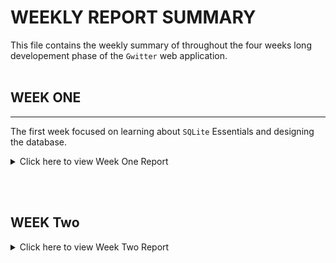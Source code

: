 # WEEKLY REPORT SUMMARY

This file contains the weekly summary of throughout the four weeks long developement phase of the `Gwitter` web application. 
\
&nbsp; 
## WEEK ONE
***
The first week focused on learning about `SQLite` Essentials and designing the database.
<details>
<summary> Click here to view Week One Report </summary>

### 1. SQLite Introduction
`SQLite` is a free, cross-platform database management system. It is popular for its efficiency and ability to interface with many different programming languages.
\
&nbsp;
### 2. SQLite Installation
Follow the following steps to install SQLite on your ubuntu pc.
- First upgrade your package list :
    ```properties
        sudo apt update
    ```
- Install `SQLite` :
    ```properties
        sudo apt install sqlite3
    ```
- Version can be verified by :
    ```properties
        sqlite3 --version
    ```
&nbsp;
### 3. SQLite Database Creation
```properties
    sqlite3 <database_name>.db
```
This will create a new database named <database_name>. If the file <database_name>.db already exists, `SQLite` will open a connection to it. If it does not exist, `SQLite` will create it.
\
&nbsp;
### 4. SQLite Table Creation
Tables are used to organize the `SQLite` databases and table stores the information. The table consists of rows and columns. The `SQLite` is `case-sensetive`, where the `SQLite` commands are uppercase and the user information are generally lowercase. And each command in `SQLite` must end with a `semicolon (;)`.  
To create a new table in SQLite we can make use of `CREATE TABLE` statement.
```sql
    CREATE TABLE [IF NOT EXISTS] [schema_name].table_name (
	    column_1 data_type PRIMARY KEY,
   	    column_2 data_type NOT NULL,
	    column_3 data_type DEFAULT 0,
	    table_constraints
    ) [WITHOUT ROWID];
```
What does the syntax represent:
- We specify the name of table after `CREATE TABLE` keywords. One this to keep remember is that table name can't be `sqlite_` as it is reserved for internal `SQLite` use.
- `IF NOT EXISTS` option is used to create a new table is it doesn't exist. If we attempt to create a new table that already exists without using `IF NOT EXISTS` option this will cause error.
- `schema_name` is used to specify which schema the database belongs to.
- Then we specify the column list in the table. Each column has a `column_name` ex. column_1, `data_type`, and the `column_constraints`.
- `SQLite` supports `PRIMARY KEY`, `UNIQUE`, `NOT NULL`, and `CHECK` column constraints.
- We can also specify the table constraints like `PRIMARY KEY`, `FOREIGN KEY`,`UNIQUE`, and `CHECK` constraints.
- The use of `WITHOUT ROWID` is optional. By default, a row in a table has an implicit column, which is referred to as the `rowid`, `oid` or `_rowid_` column. The `rowid` column stores a 64-bit signed integer key that uniquely identifies the row inside the table. If we don’t want `SQLite` creates the `rowid` column, we specify the `WITHOUT ROWID` option. A table that contains the `rowid` column is known as a `rowid` table.
- Table constraints and column constraints can be explanied as if primary key consists of one column then use column constraints but is primary key consists of multiple column then table constraints can be used.
Example:
```sql
    CREATE TABLE groups (
        group_id INTEGER PRIMARY KEY,
        name TEXT NOT NULL
    );
```
The `contact_id` is the primary key of the contacts table. Because the `primary key` consists of one column, you can use the column constraint.
Example:
```sql
    CREATE TABLE contact_groups(
        contact_id INTEGER,
        group_id INTEGER,
        PRIMARY KEY (contact_id, group_id),
        FOREIGN KEY (contact_id) 
            REFERENCES contacts (contact_id) 
                ON DELETE CASCADE 
                ON UPDATE NO ACTION,
        FOREIGN KEY (group_id) 
            REFERENCES groups (group_id) 
                ON DELETE CASCADE 
                ON UPDATE NO ACTION
    );
```
The `contact_groups` table has a `primary key` that consists of two columns: `contact_id` and `group_id`. In addition, the `contact_id` and `group_id` are the `foreign keys`. Therefore, we use `FOREIGN KEY` constraint to define a `foreign key` for each column.
\
&nbsp;
### 5. Data Insertion into SQLite Table
To insert data into a table, we use the `INSERT` statement. `SQLite` provides various forms of the `INSERT` statements that allow you to insert a single row, multiple rows, and default values into a table.
- Example 1: Insert single row into the table.
    ```sql
        INSERT INTO table (column1,column2 ,..) VALUES( value1,	value2 ,...);
    ``` 
    - Specify the name of the table to which you want to insert data after the `INSERT INTO` keywords.
    - Add a comma-separated list of columns after the table name. The column list is optional. However, it is a good practice to include the column list after the table name.
    - Add a comma-separated list of values after the VALUES keyword. If you omit the column list, you have to specify values for all columns in the value list. The number of values in the value list must be the same as the number of columns in the column list.
- Example 2: Inserting multiple rows into a table
    ```sql
        INSERT INTO table1 (column1,column2 ,..)
        VALUES 
           (value1,value2 ,...),
           (value1,value2 ,...),
            ...
           (value1,value2 ,...);
    ``` 
    Each value list following the VALUES clause is a row that will be inserted into the table.
\
&nbsp;
### 6. SELECT Data from Tables in SQLite
The `SELECT` statement is one of the most commonly used statements in SQL. The `SQLite SELECT` statement provides all features of the `SELECT` statement in SQL standard. We often use the `SELECT` statement to query data from one or more table. The syntax of the `SELECT` statement is as follows:
```sql
    SELECT DISTINCT column_list
    FROM table_list
        JOIN table ON join_condition
    WHERE row_filter
    ORDER BY column
    LIMIT count OFFSET offset
    GROUP BY column
    HAVING group_filter;
```
Breaking down the above `SELECT` statement into multiple parts:
- Use `ORDER BY` clause to sort the result set
- Use `DISTINCT` clause to query unique rows in a table
- Use `WHERE` clause to filter rows in the result set
- Use `LIMIT OFFSET` clauses to constrain the number of rows returned
- Use `INNER JOIN` or `LEFT JOIN` to query data from multiple tables using join.
- Use `GROUP BY` to get the group rows into groups and apply aggregate function for each group.
- Use `HAVING` clause to filter groups
Example:
- ```sql
    SELECT column_list
    FROM table;
  ```
  Even though the `SELECT` clause appears before the `FROM` clause, `SQLite` evaluates the `FROM` clause first and then the `SELECT` clause, therefore:
    - First, specify the table where you want to get data from in the `FROM` clause. Notice that you can have more than one table in the `FROM` clause. We will discuss it in the subsequent tutorial.
    - Second, specify a column or a list of comma-separated columns in the `SELECT` clause.
- ```sql
    SELECT * FROM tracks;
  ```
  For a table with many columns, the query would be so long that time-consuming to type. To avoid this, you can use the asterisk (*), which is the shorthand for all columns of the table.
\
&nbsp;
### 7. Altering Tables in SQLite  
`SQLite` allows you to change your table using the `ALTER TABLE` command. This means that you can create new rows and columns, or modify existing rows and columns, and also chage the name of the table.
- Using `SQLite ALTER TABLE` to rename a table  
  To rename a table, you use the following `ALTER TABLE RENAME TO` statement:  
  ```sql
    ALTER TABLE existing_table
    RENAME TO new_table;
  ```
- Using `SQLite ALTER TABLE` to add a new column to a table  
    We can use the `SQLite ALTER TABLE` statement to add a new column to an existing table. In this scenario, `SQLite` appends the new column at the end of the existing column list.  
    The following illustrates the syntax of `ALTER TABLE ADD COLUMN` statement:
    ```sql
        ALTER TABLE table_name
        ADD COLUMN column_definition;
    ```
    Some restrictions:
    - The new column cannot have a UNIQUE or PRIMARY KEY constraint.
    - If the new column has a NOT NULL constraint, you must specify a default value for the column other than a NULL value.
    - The new column cannot have a default of CURRENT_TIMESTAMP, CURRENT_DATE, and CURRENT_TIME, or an expression.
    - If the new column is a foreign key and the foreign key constraint check is enabled, the new column must accept a default value NULL.
- Using `SQLite ALTER TABLE` to rename a column  
    The following shows the syntax of the ALTER TABLE RENAME COLUMN statement:
    ```sql
        ALTER TABLE table_name
        RENAME COLUMN current_name TO new_name;
    ```
\
&nbsp;
### 8. Deleting From Tables in SQLite 
Sometimes we need to remove rows from a table. In this case, we use `SQLite DELETE` statement. The `SQLite DELETE` statement allows you to delete one row, multiple rows, and all rows in a table.  
The syntax of the SQLite DELETE statement is as follows:
```sql
    DELETE FROM table
    WHERE search_condition;
```
- First, specify the name of the table which you want to remove rows after the `DELETE FROM` keywords.
- Second, add a search condition in the `WHERE` clause to identify the rows to remove. The `WHERE` clause is an optional part of the `DELETE` statement. If we omit the `WHERE` clause, the `DELETE` statement will delete all rows in the table.  

`SQLite` also provides an extension to the `DELETE` statement by adding `ORDER BY` and `LIMIT` clauses. If we compile `SQLite` with the `SQLITE_ENABLE_UPDATE_DELETE_LIMIT` compile-time option, we can use the `ORDER BY` and `LIMIT` clause in the `DELETE` statement like the following form:
```sql
    DELETE FROM table
    WHERE search_condition
    ORDER BY criteria
    LIMIT row_count OFFSET offset;
```
The `ORDER BY` clause sorts the rows filtered by the preceding search_condition in the `WHERE` clause and the `LIMIT` clause specifies the number of rows that to be deleted.
\
&nbsp;
### 8. Joining Tables in SQLite 
To join the tables in `SQLite` we can use an `INNER JOIN`, `LEFT JOIN`, or `CROSS JOIN` clause. Each join clause determines how `SQLite` uses data from one table to match with rows in another table.  
Note that `SQLite` doesn’t directly support the `RIGHT JOIN` and `FULL OUTER JOIN`.
- `SQLite INNER JOIN`
    ```sql
        SELECT 
            Title,
            Name
        FROM 
            albums
        INNER JOIN artists 
            ON artists.ArtistId = albums.ArtistId;
    ```
    In this example, the `INNER JOIN` clause matches each row from the albums table with every row from the artists table based on the join condition `(artists.ArtistId = albums.ArtistId)` specified after the `ON` keyword.

    If the join condition evaluates to true (or 1), the columns of rows from both albums and artists tables are included in the result set.
- `SQLite LEFT JOIN`
    ```sql
        SELECT
            Name, 
            Title
        FROM
            artists
        LEFT JOIN albums ON
            artists.ArtistId = albums.ArtistId
        ORDER BY Name;
    ```
    The `LEFT JOIN` clause selects data starting from the left table (artists) and matching rows in the right table (albums) based on the join condition `(artists.ArtistId = albums.ArtistId)` .

    The left join returns all rows from the artists table (or left table) and the matching rows from the albums table (or right table).

    If a row from the left table doesn’t have a matching row in the right table, SQLite includes columns of the rows in the left table and NULL for the columns of the right table.

- `SQLite CROSS JOIN`
    The `CROSS JOIN` clause creates a Cartesian product of rows from the joined tables.

    Unlike the `INNER JOIN` and `LEFT JOIN` clauses, a `CROSS JOIN` doesn’t have a join condition. Here is the basic syntax of the `CROSS JOIN` clause:
    ```sql
        SELECT
            select_list
        FROM table1
        CROSS JOIN table2;
    ```
    The `CROSS JOIN` combines every row from the first table (table1) with every row from the second table (table2) to form the result set.

    If the first table has N rows, the second table has M rows, the final result will have NxM rows.

    A practical example of the `CROSS JOIN` clause is to combine two sets of data for forming an initial data set for further processing. For example, you have a list of products and months, and you want to make a plan when you can sell which products.

</details>

\
&nbsp; 
## WEEK Two
<details>
<summary> Click here to view Week Two Report </summary>

In third week I have created a dynamic website that includes almost all the features.
The pages that I have created in this week includes following:
- `index.php` page : It is the first loading page. It is where the user enter their password and username to login to the Gwitter.
- `login.php` page : When a user submits his/her password and username then its validity is checked. If it is validated then the user will be directed to the `homepage.php` else if password is incorrect then user is redirected to `index.php` and all the errors are displayed.
- `homepage.php` page : This page can't be acessed if the user hasn't loggedin. In homepage users can post new tweet and view all their tweets and the tweets of person they follow.
- `logout.php` page : This page logouts a user.
- `profile.php` page : This page displays the profile of a user, their followers and following numbers also. Also this page displays all the post of the user that we are viewing.
- `updateprofile.php` page : This page is used update the  profile of the user that is currently logged in.
- `followers.php` page : Show all the followers of a user.
- `following.php` page : Show all the following of a user.
 
<details>
\
&nbsp; 
<summary> Click here to view Week Two Report </summary>
Comming Soon

</details>

\
&nbsp; 
## WEEK Three
***
...
<details>
<summary> Click here to view Week Three Report </summary>
Comming Soon

</details>


&nbsp; 
## WEEK Four
***
...
<details>
<summary> Click here to view Week Four Report </summary>
Comming Soon

</details>